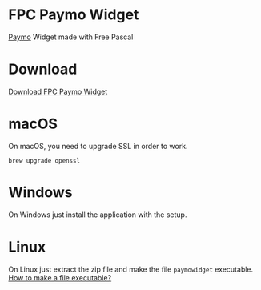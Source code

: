 # FPC Paymo Widget
[Paymo](https://www.paymoapp.com/) Widget made with Free Pascal

# Download
[Download FPC Paymo Widget](https://github.com/Arandusoft/fpcpaymowidget/releases/)

# macOS
On macOS, you need to upgrade SSL in order to work.

`brew upgrade openssl`

# Windows
On Windows just install the application with the setup.

# Linux
On Linux just extract the zip file and make the file `paymowidget` executable. [How to make a file executable?](https://askubuntu.com/questions/484718/how-to-make-a-file-executable?answertab=votes#tab-top)
